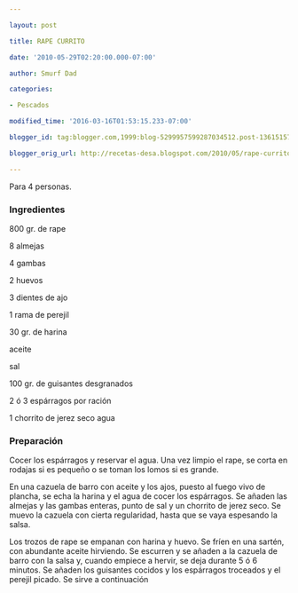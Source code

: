 ```yaml
---

layout: post

title: RAPE CURRITO

date: '2010-05-29T02:20:00.000-07:00'

author: Smurf Dad

categories:

- Pescados

modified_time: '2016-03-16T01:53:15.233-07:00'

blogger_id: tag:blogger.com,1999:blog-5299957599287034512.post-1361515712018323933

blogger_orig_url: http://recetas-desa.blogspot.com/2010/05/rape-currito.html

---
```


Para 4 personas.

<h3>Ingredientes</h3>

800 gr. de rape

8 almejas

4 gambas

2 huevos

3 dientes de ajo

1 rama de perejil

30 gr. de harina

aceite

sal

100 gr. de guisantes desgranados

2 ó 3 espárragos por ración

1 chorrito de jerez seco agua

<h3>Preparación</h3>

Cocer los espárragos y reservar el agua. Una vez limpio el rape, se corta en rodajas si es pequeño o se toman los lomos si es grande.

En una cazuela de barro con aceite y los ajos, puesto al fuego vivo de plancha, se echa la harina y el agua de cocer los espárragos. Se añaden las almejas y las gambas enteras, punto de sal y un chorrito de jerez seco. Se muevo la cazuela con cierta regularidad, hasta que se vaya espesando la salsa.

Los trozos de rape se empanan con harina y huevo. Se fríen en una sartén, con abundante aceite hirviendo. Se escurren y se añaden a la cazuela de barro con la salsa y, cuando empiece a hervir, se deja durante 5 ó 6 minutos. Se añaden los guisantes cocidos y los espárragos troceados y el perejil picado. Se sirve a continuación